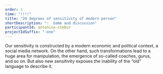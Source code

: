 ```yaml
---
order: 1
time: "!!!!"
title: "20 degrees of sensitivity of modern person"
shortDescription: ":  Game and discussion"
participantId: antonina-stebur
projectIdSuffix: "-one"
---
```


Our sensitivity is constructed by a modern economic and political context, a social media network. On the other hand, such transformations lead to a huge area for manipulation, the emergence of so-called coaches, gurus, and so on. But also new sensitivity exposes the inability of the “old” language to describe it.
